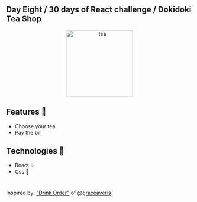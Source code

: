 ## Day Eight / 30 days of React challenge / Dokidoki Tea Shop

<p  align="center">
<img  src="https://media.giphy.com/media/7SZzZO5EG1S6QLJeUL/giphy.gif"  height="180" alt="tea">
</p>

## Features :unicorn: 
* Choose your tea
* Pay the bill 

## Technologies :mag_right:
* React :sparkles:
* Css :nail_care:

#
Inspired by: ["Drink Order"](https://github.com/graceaveris/React.js_drink_order_POS_system) of [@graceaveris](https://github.com/graceaveris)
